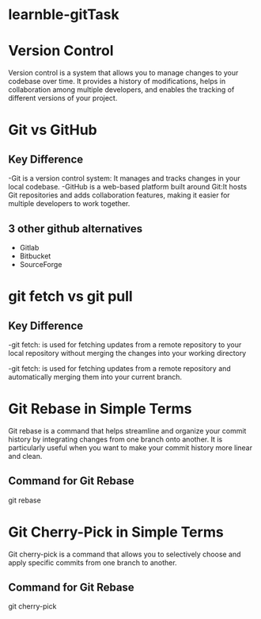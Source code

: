 # learnble-gitTask

# Version Control

Version control is a system that allows you to manage changes to your codebase over time. It provides a history of modifications, helps in collaboration among multiple developers, and enables the tracking of different versions of your project.

# Git vs GitHub

## Key Difference

-Git is a version control system: It manages and tracks changes in your local codebase.
-GitHub is a web-based platform built around Git:It hosts Git repositories and adds collaboration features, making it easier for multiple developers to work together.

## 3 other github alternatives

- Gitlab
- Bitbucket
- SourceForge

# git fetch vs git pull

## Key Difference

-git fetch: is used for fetching updates from a remote repository to your local repository without merging the changes into your working directory

-git fetch: is used for fetching updates from a remote repository and automatically merging them into your current branch.

# Git Rebase in Simple Terms

Git rebase is a command that helps streamline and organize your commit history by integrating changes from one branch onto another. It is particularly useful when you want to make your commit history more linear and clean.

## Command for Git Rebase

git rebase <base-branch>

# Git Cherry-Pick in Simple Terms

Git cherry-pick is a command that allows you to selectively choose and apply specific commits from one branch to another.

## Command for Git Rebase

git cherry-pick <commit-hash>

